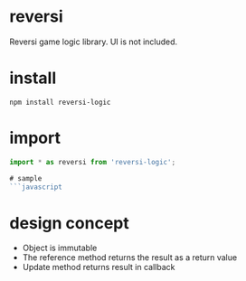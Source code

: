 # reversi
Reversi game logic library. UI is not included.

# install
```
npm install reversi-logic
```

# import
```javascript
import * as reversi from 'reversi-logic';

# sample
```javascript
```

# design concept
- Object is immutable
- The reference method returns the result as a return value
- Update method returns result in callback

